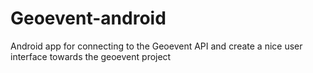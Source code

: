 # Geoevent-android
Android app for connecting to the Geoevent API and create a nice user interface towards the geoevent project
